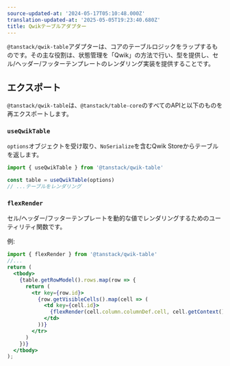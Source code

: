 ```yaml
---
source-updated-at: '2024-05-17T05:10:48.000Z'
translation-updated-at: '2025-05-05T19:23:40.680Z'
title: Qwikテーブルアダプター
---
```

`@tanstack/qwik-table`アダプターは、コアのテーブルロジックをラップするものです。その主な役割は、状態管理を「Qwik」の方法で行い、型を提供し、セル/ヘッダー/フッターテンプレートのレンダリング実装を提供することです。

## エクスポート

`@tanstack/qwik-table`は、`@tanstack/table-core`のすべてのAPIと以下のものを再エクスポートします。

### `useQwikTable`

`options`オブジェクトを受け取り、`NoSerialize`を含むQwik Storeからテーブルを返します。

```ts
import { useQwikTable } from '@tanstack/qwik-table'

const table = useQwikTable(options)
// ...テーブルをレンダリング
```

### `flexRender`

セル/ヘッダー/フッターテンプレートを動的な値でレンダリングするためのユーティリティ関数です。

例:

```jsx
import { flexRender } from '@tanstack/qwik-table'
//...
return (
  <tbody>
    {table.getRowModel().rows.map(row => {
      return (
        <tr key={row.id}>
          {row.getVisibleCells().map(cell => (
            <td key={cell.id}>
              {flexRender(cell.column.columnDef.cell, cell.getContext())}
            </td>
          ))}
        </tr>
      )
    })}
  </tbody>
);
```
